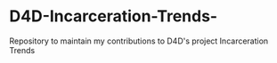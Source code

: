 # D4D-Incarceration-Trends-
Repository to maintain my contributions to D4D's project Incarceration Trends
